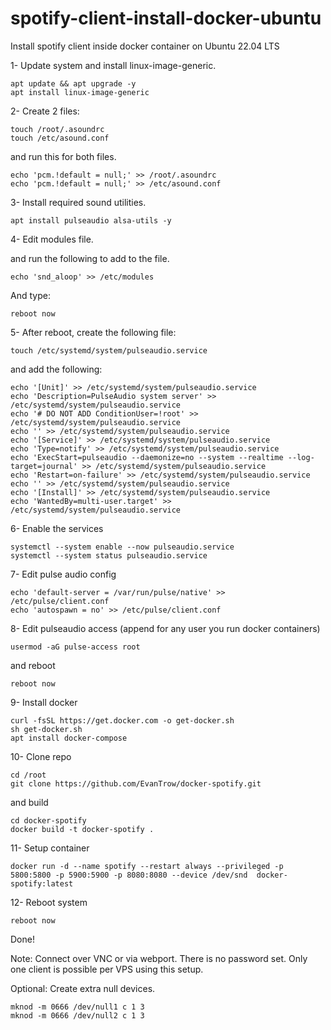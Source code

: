 # spotify-client-install-docker-ubuntu
Install spotify client inside docker container on Ubuntu 22.04 LTS

1- Update system and install linux-image-generic.

```
apt update && apt upgrade -y
apt install linux-image-generic
```

2- Create 2 files:

```
touch /root/.asoundrc
touch /etc/asound.conf
```

and run this for both files.

```
echo 'pcm.!default = null;' >> /root/.asoundrc
echo 'pcm.!default = null;' >> /etc/asound.conf
```

3- Install required sound utilities.

```
apt install pulseaudio alsa-utils -y
```

4- Edit modules file.

and run the following to add to the file.

```
echo 'snd_aloop' >> /etc/modules
```

And type:

```
reboot now
```

5- After reboot, create the following file:

```
touch /etc/systemd/system/pulseaudio.service
```

and add the following:

```
echo '[Unit]' >> /etc/systemd/system/pulseaudio.service
echo 'Description=PulseAudio system server' >> /etc/systemd/system/pulseaudio.service
echo '# DO NOT ADD ConditionUser=!root' >> /etc/systemd/system/pulseaudio.service
echo '' >> /etc/systemd/system/pulseaudio.service
echo '[Service]' >> /etc/systemd/system/pulseaudio.service
echo 'Type=notify' >> /etc/systemd/system/pulseaudio.service
echo 'ExecStart=pulseaudio --daemonize=no --system --realtime --log-target=journal' >> /etc/systemd/system/pulseaudio.service
echo 'Restart=on-failure' >> /etc/systemd/system/pulseaudio.service
echo '' >> /etc/systemd/system/pulseaudio.service
echo '[Install]' >> /etc/systemd/system/pulseaudio.service
echo 'WantedBy=multi-user.target' >> /etc/systemd/system/pulseaudio.service
```

6- Enable the services

```
systemctl --system enable --now pulseaudio.service
systemctl --system status pulseaudio.service
```

7- Edit pulse audio config

```
echo 'default-server = /var/run/pulse/native' >> /etc/pulse/client.conf
echo 'autospawn = no' >> /etc/pulse/client.conf
```


8- Edit pulseaudio access (append for any user you run docker containers)

```
usermod -aG pulse-access root
```

and reboot

```
reboot now
```

9- Install docker

```
curl -fsSL https://get.docker.com -o get-docker.sh
sh get-docker.sh
apt install docker-compose
```

10- Clone repo

```
cd /root
git clone https://github.com/EvanTrow/docker-spotify.git
```

and build

```
cd docker-spotify
docker build -t docker-spotify .
```

11- Setup container

```
docker run -d --name spotify --restart always --privileged -p 5800:5800 -p 5900:5900 -p 8080:8080 --device /dev/snd  docker-spotify:latest
```

12- Reboot system

```
reboot now
```

Done!

Note: Connect over VNC or via webport.
There is no password set.
Only one client is possible per VPS using this setup.

Optional: Create extra null devices.

```
mknod -m 0666 /dev/null1 c 1 3
mknod -m 0666 /dev/null2 c 1 3

```

